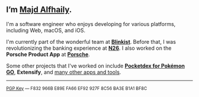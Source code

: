 ## I’m [Majd Alfhaily](https://alfhaily.me/).

I'm a software engineer who enjoys developing for various platforms, including Web, macOS, and iOS.

I'm currently part of the wonderful team at [**Blinkist**](https://www.blinkist.com). Before that, I was revolutionizing the banking experience at [**N26**](https://n26.com/en-eu). I also worked on the **Porsche Product App** at [**Porsche**](https://www.porsche.com/germany/).

Some other projects that I've worked on include [**Pocketdex for Pokémon GO**](https://pocketdex.app/), **Extensify**, and [many other apps and tools](https://github.com/majd/).

---

<sup>
<a href="https://keybase.io/majd/pgp_keys.asc">PGP Key</a> — F832 966B E89E FA66 EF92 927F 8C56 BA3E B1A1 BF8C
</sup>
